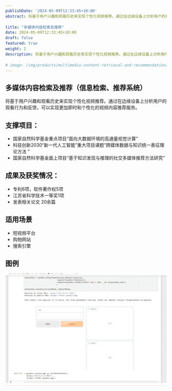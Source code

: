 ```yaml
---
publishDate: '2024-05-09T12:33:45+10:00'
abstract: 将基于用户兴趣和观看历史来实现个性化视频推荐。通过在边缘设备上分析用户的观看行为和反馈，可以实现更加即时和个性化的视频内容推荐服务。

title: "多媒体内容检索及推荐"
date: 2024-05-09T12:33:45+10:00
draft: false
featured: true
weight: 2
description: 将基于用户兴趣和观看历史来实现个性化视频推荐。通过在边缘设备上分析用户的观看行为和反馈，可以实现更加即时和个性化的视频内容推荐服务。

# image: /img/products/multimedia-content-retrieval-and-recommendation/1.gif
---
```


## 多媒体内容检索及推荐（信息检索、推荐系统）

将基于用户兴趣和观看历史来实现个性化视频推荐。通过在边缘设备上分析用户的观看行为和反馈，可以实现更加即时和个性化的视频内容推荐服务。

## 支撑项目：
* 国家自然科学基金重点项目“面向大数据环境的高通量视觉计算” 
* 科技创新2030“新一代人工智能”重大项目课题“跨媒体数据与知识统一表征理论方法 ”
* 国家自然科学基金面上项目“基于知识发现与推理的社交多媒体推荐方法研究”



## 成果及获奖情况：
* 专利6项，软件著作权5项
* 江苏省科学技术一等奖1项
* 发表相关论文 20余篇


## 适用场景
* 短视频平台
* 购物网站
* 搜索引擎


## 图例

<!-- ![example1](/img/products/multimedia-content-retrieval-and-recommendation/1.gif) -->
![example1](1.gif)